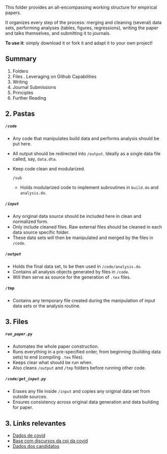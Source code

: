 
This folder provides an all-encompassing working structure for empirical papers.

It organizes every step of the process: merging and cleaning (several) data sets, performing analyses (tables, figures, regressions), writing the paper and talks themselves, and submitting it to journals.

**To use it**: simply download it or fork it and adapt it to your own project!


## Summary

1. Folders
2. Files
. Leveraging on Github Capabilities
5. Writing
6. Journal Submissions
7. Principles
8. Further Reading


## 2. Pastas

##### `/code`
- Any code that manipulates build data and performs analysis should be put here.
- All output should be redirected into `/output`. Ideally as a single data file called, say, `data.dta`.
- Keep code clean and modularized.

  `/sub`
  - Holds modularized code to implement subroutines in `build.do` and `analysis.do`.
  
##### `/input`
- Any original data source should be included here in clean and normalized form.
- Only include cleaned files. Raw external files should be cleaned in each data source specific folder.
- These data sets will then be manipulated and merged by the files in `/code`.
  
##### `/output`
- Holds the final data set, to be then used in `/code/analysis.do`.
- Contains all analysis objects generated by files in `/code`.
- Will then serve as source for the generation of `.tex` files.
	
##### `/tmp`
- Contains any temporary file created during the manipulation of input data sets or the analysis routine.

## 3. Files

##### `run_paper.py`
- Automates the whole paper construction.
- Runs everything in a pre-specified order, from beginning (building data sets) to end (compiling `.tex` files).
- Keeps clear what should be run when.
- Also cleans `/output` and `/tmp` folders before running other code.

##### `/code/get_input.py`
- Erases any file inside `/input` and copies any original data set from outside sources.
- Ensures consistency across original data generation and data building for paper.

## 3. Links relevantes

* [Dados de covid](https://brasil.io/dataset/covid19/files/)
* [Base com discursos da cpi da covid](https://basedosdados.org/dataset/br-senado-cpipandemia)
* [Dados dos candidatos](https://basedosdados.org/dataset/br-tse-eleicoes)


